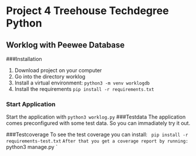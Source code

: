 # Project 4 Treehouse Techdegree Python
## Worklog with Peewee Database
###Installation
1. Download project on your computer
2. Go into the directory worklog
3. Install a virtual environment:
    `
    python3 -m venv worklogdb
    `
4. Install the requirements
    `
    pip install -r requirements.txt
    `
### Start Application

Start the application with
    `
    python3 worklog.py
    `
###Testdata
The application comes preconfigured with some test data.
So you can immadiately try it out.

###Testcoverage
To see the test coverage you can install:
    `
    pip install -r requirements-test.txt`
    `
After that you get a coverage report by running:
    `
    python3 manage.py
    `
